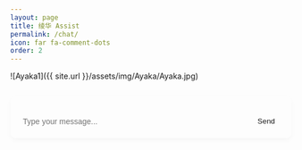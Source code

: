 ```yaml
---
layout: page
title: 绫华 Assist
permalink: /chat/
icon: far fa-comment-dots
order: 2
---
```

![Ayaka1]({{ site.url }}/assets/img/Ayaka/Ayaka.jpg)

<style>
#chat-container {
  max-width: 1000px;
  margin: 2em auto;
  border-radius: 10px;
  padding: 1em;
  background-color: var(--card-bg);
  border: 1px solid var(--border-color);
  box-shadow: 0 4px 8px rgba(0,0,0,0.03);
  font-family: var(--font-family-sans);
}

#messages {
  max-height: 400px;
  overflow-y: auto;
  margin-bottom: 1em;
}

.message {
  margin-bottom: 1em;
  padding: 0.7em 1em;
  border-radius: 10px;
  white-space: pre-wrap;
  line-height: 1.5;
  word-break: break-word;
}

.message.user {
  background-color: var(--highlight-bg);
  color: var(--text-color);
  text-align: right;
}

.message.bot {
  background-color: var(--body-bg);
  color: var(--text-color);
  text-align: left;
}

#input-area {
  display: flex;
  gap: 0.5em;
}

#user-input {
  flex: 1;
  padding: 0.6em;
  border-radius: 6px;
  border: 1px solid var(--border-color);
  font-size: 1em;
  background-color: var(--input-bg);
  color: var(--text-color);
}

#send-button {
  padding: 0.6em 1.2em;
  border: none;
  background-color: var(--btn-bg);
  color: var(--btn-color);
  border-radius: 6px;
  cursor: pointer;
}

#send-button:hover {
  background-color: var(--btn-hover-bg);
}
</style>

<div id="chat-container">
  <div id="messages"></div>
  <div id="input-area">
    <input id="user-input" placeholder="Type your message..." />
    <button id="send-button">Send</button>
  </div>
</div>

<script>
const API_URL = "https://web-production-2f71a.up.railway.app/chat";

// Generate or retrieve session ID
let sessionId = localStorage.getItem("chat_session_id");
if (!sessionId) {
  sessionId = crypto.randomUUID();
  localStorage.setItem("chat_session_id", sessionId);
}

let history = [];

async function sendMessage() {
  const input = document.getElementById("user-input");
  const text = input.value.trim();
  if (!text) return;

  appendMessage("user", text);
  history.push({ role: "user", content: text });
  input.value = "";

  try {
    const response = await fetch(API_URL, {
      method: "POST",
      headers: { "Content-Type": "application/json" },
      body: JSON.stringify({
        session_id: sessionId,
        messages: history
      }),
    });

    const data = await response.json();
    const botReply = data.content;
    history.push({ role: "assistant", content: botReply });
    appendMessage("bot", botReply);
  } catch (err) {
    appendMessage("bot", "⚠️ Error talking to server.");
  }
}

function appendMessage(role, content) {
  const messagesDiv = document.getElementById("messages");
  const messageDiv = document.createElement("div");
  messageDiv.className = `message ${role}`;
  messageDiv.textContent = content;
  messagesDiv.appendChild(messageDiv);
  messagesDiv.scrollTop = messagesDiv.scrollHeight;
}

// ⏳ Wait until DOM is ready before binding
document.addEventListener("DOMContentLoaded", function () {
  const input = document.getElementById("user-input");
  const sendBtn = document.getElementById("send-button");

  input.addEventListener("keydown", function (event) {
    if (event.key === "Enter" && !event.shiftKey) {
      event.preventDefault();
      sendMessage();
    }
  });

  sendBtn.addEventListener("click", function () {
    sendMessage();
  });
});
</script>